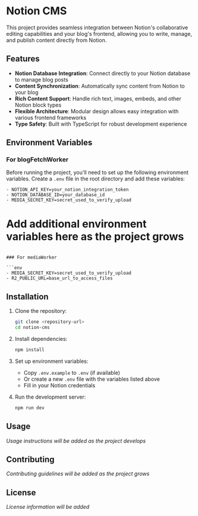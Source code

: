 # Notion CMS

This project provides seamless integration between Notion's collaborative editing capabilities and your blog's frontend, allowing you to write, manage, and publish content directly from Notion.

## Features

- **Notion Database Integration**: Connect directly to your Notion database to manage blog posts
- **Content Synchronization**: Automatically sync content from Notion to your blog
- **Rich Content Support**: Handle rich text, images, embeds, and other Notion block types
- **Flexible Architecture**: Modular design allows easy integration with various frontend frameworks
- **Type Safety**: Built with TypeScript for robust development experience

## Environment Variables

### For blogFetchWorker

Before running the project, you'll need to set up the following environment variables. Create a `.env` file in the root directory and add these variables:

```env
- NOTION_API_KEY=your_notion_integration_token
- NOTION_DATABASE_ID=your_database_id
- MEDIA_SECRET_KEY=secret_used_to_verify_upload
```

# Add additional environment variables here as the project grows
```

### For mediaWorker

```env
- MEDIA_SECRET_KEY=secret_used_to_verify_upload
- R2_PUBLIC_URL=base_url_to_access_files
```

## Installation

1. Clone the repository:

   ```bash
   git clone <repository-url>
   cd notion-cms
   ```

2. Install dependencies:

   ```bash
   npm install
   ```

3. Set up environment variables:

   - Copy `.env.example` to `.env` (if available)
   - Or create a new `.env` file with the variables listed above
   - Fill in your Notion credentials

4. Run the development server:
   ```bash
   npm run dev
   ```

## Usage

_Usage instructions will be added as the project develops_

## Contributing

_Contributing guidelines will be added as the project grows_

## License

_License information will be added_
